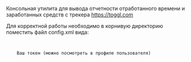 Консольная утилита для вывода отчетности отработанного времени и заработанных средств с трекера https://toggl.com

Для корректной работы необходимо в корнивую директорию поместить файл config.xml вида:

<code>
<Config>
    <TogglToken>Ваш токен (можно посмотреть в профиле пользователя)</TogglToken>
</Config>
</code>
